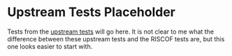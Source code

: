 # Upstream Tests Placeholder

Tests from the [upstream tests](https://github.com/riscv-software-src/riscv-tests)
will go here. It is not clear to me what the difference between these upstream
tests and the RISCOF tests are, but this one looks easier to start with.
